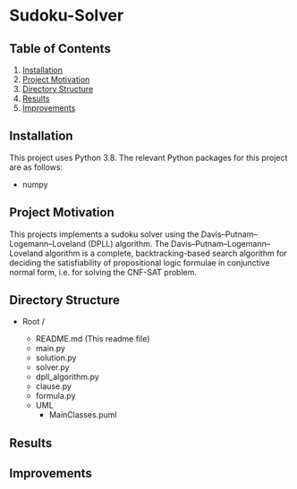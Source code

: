 # Sudoku-Solver

## Table of Contents

1. [Installation](#installation)
2. [Project Motivation](#motivation)
3. [Directory Structure](#directoryStructure)
4. [Results](#results)
4. [Improvements](#improvements)

## Installation <a name="installation"></a>

This project uses Python 3.8. The relevant Python packages for this project are as follows:

- numpy

## Project Motivation <a name="motivation"></a>

This projects implements a sudoku solver using the Davis–Putnam–Logemann–Loveland (DPLL) algorithm.
The Davis–Putnam–Logemann–Loveland algorithm is a complete, backtracking-based search algorithm for 
deciding the satisfiability of propositional logic formulae in conjunctive normal form, i.e. for 
solving the CNF-SAT problem.

## Directory Structure <a name="directoryStructure"></a>

- Root /

    - README.md  (This readme file)
    - main.py
    - solution.py
    - solver.py
    - dpll_algorithm.py
    - clause.py
    - formula.py
    - UML  
        - MainClasses.puml
    

## Results <a name="results"></a>

## Improvements <a name="improvements"></a>